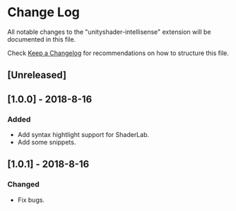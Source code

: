 # Change Log
All notable changes to the "unityshader-intellisense" extension will be documented in this file.

Check [Keep a Changelog](http://keepachangelog.com/) for recommendations on how to structure this file.

## [Unreleased]

## [1.0.0] - 2018-8-16
### Added
- Add syntax hightlight support for ShaderLab.
- Add some snippets.

## [1.0.1] - 2018-8-16
### Changed
- Fix bugs.